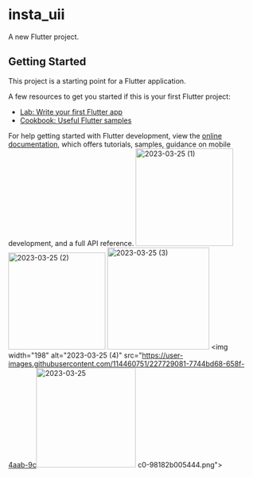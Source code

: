 # insta_uii

A new Flutter project.

## Getting Started

This project is a starting point for a Flutter application.

A few resources to get you started if this is your first Flutter project:

- [Lab: Write your first Flutter app](https://docs.flutter.dev/get-started/codelab)
- [Cookbook: Useful Flutter samples](https://docs.flutter.dev/cookbook)

For help getting started with Flutter development, view the
[online documentation](https://docs.flutter.dev/), which offers tutorials,
samples, guidance on mobile development, and a full API reference.
<img width="196" alt="2023-03-25 (1)" src="https://user-images.githubusercontent.com/114460751/227729060-7985a087-65eb-4bf0-9eba-ce4e87a02476.png">
<img width="195" alt="2023-03-25 (2)" src="https://user-images.githubusercontent.com/114460751/227729069-d5111826-fd7c-4292-8a79-1fcc4da54e87.png">
<img width="205" alt="2023-03-25 (3)" src="https://user-images.githubusercontent.com/114460751/227729074-76c4540f-bb74-4379-93d7-f195d365613e.png">
<img width="198" alt="2023-03-25 (4)" src="https://user-images.githubusercontent.com/114460751/227729081-7744bd68-658f-4aab-9c<img width="200" alt="2023-03-25" src="https://user-images.githubusercontent.com/114460751/227729089-d9ac630d-a9af-4c3b-8197-3530d3641d33.png">
c0-98182b005444.png">
